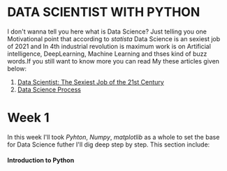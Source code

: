 # DATA SCIENTIST WITH PYTHON
I don't wanna tell you here what is Data Science? Just telling you one Motivational point that according to <em>statista</em> Data Science is an sexiest job of 2021 and In 4th industrial revolution is maximum work is on Artificial intelligence, DeepLearning, Machine Learning and thses kind of buzz words.If you still want to know more you can read My these articles given below:
 <ol>
 <li><a href= "https://qasim1020.medium.com/data-scientist-the-sexiest-job-of-the-21st-century-9b81b680d54a">Data Scientist: The Sexiest Job of the 21st Century</a></li>
 <li><a href= "https://qasim1020.medium.com/data-science-process-386cca0e70e">Data Science Process</a></li>  
 </ol>
 
# Week 1
In this week I'll took <em>Pyhton</em>, <em>Numpy</em>, <em>matplotlib</em> as a whole to set the base for Data Science futher I'll dig deep step by step. This section include:
 <h4>Introduction to Python</h4>
 <ol>

 </ol>
 
 <!--
   <h4>⚡️ PROJECTS</h4>
 <ul>
      <li><a href=""><strong>Investigating Netflix Movies and Guest Stars in The Office</strong></a></li>
      <li><a href="https://github.com/qasim1020/DataScientist_PortfolioProjects/blob/main/02%20Introduction%20to%20Data%20Science/Projects/Titanic/titanic%20dataset.ipynb"><strong>Titanic Data Analysis</strong></a></li>
  </ul>
  
# Week 2

 <h4>Data manipulation with Pandas</h4>
 <ol>
     <li><a href="https://github.com/qasim1020/DataScientist_PortfolioProjects/blob/main/03%20Data%20Manipulation%20with%20pandas/01%20pandas%20intro/pandas_class1.ipynb">Transforming Data</a></li>
     <li><a href="https://github.com/qasim1020/DataScientist_PortfolioProjects/blob/main/03%20Data%20Manipulation%20with%20pandas/01%20pandas%20intro/Pandas_class2.ipynb">Aggregating Data</a></li>
     <li><a href="https://github.com/qasim1020/DataScientist_PortfolioProjects/blob/main/03%20Data%20Manipulation%20with%20pandas/01%20pandas%20intro/pandas_class3.ipynb">Slicing & Indexing</a></li>
     <li><a href="https://github.com/qasim1020/DataScientist_PortfolioProjects/blob/main/03%20Data%20Manipulation%20with%20pandas/01%20pandas%20intro/pandas_class4.ipynb">Craeting & visualizing Data Frame</a></li>
 </ol> 
 <h4>Joining Data with Pandas</h4>
 <ol>
      <li><a href="https://github.com/qasim1020/DataScientist_PortfolioProjects/blob/main/03%20Data%20Manipulation%20with%20pandas/02%20joining%20data%20with%20pandas/join_pandas_class1.ipynb">Data Merging Basics</a></li>
      <li><a href="https://github.com/qasim1020/DataScientist_PortfolioProjects/blob/main/03%20Data%20Manipulation%20with%20pandas/02%20joining%20data%20with%20pandas/join_pandas_class2.ipynb">Merging Tables with different Join types</a></li>
      <li><a href="https://github.com/qasim1020/DataScientist_PortfolioProjects/blob/main/03%20Data%20Manipulation%20with%20pandas/02%20joining%20data%20with%20pandas/join_pandas_class3.ipynb">Advance merginng & concatination</a></li>
      <li><a href="https://github.com/qasim1020/DataScientist_PortfolioProjects/blob/main/03%20Data%20Manipulation%20with%20pandas/02%20joining%20data%20with%20pandas/join_pandas_class4.ipynb">Merging Ordered & Time-Series data</a></li>
  </ol>
  
  <h4>⚡️ PROJECTS</h4>
 <ul>
      <li><a href="https://github.com/qasim1020/DataScientist_PortfolioProjects/tree/main/03%20Data%20Manipulation%20with%20pandas/projects/Analyzing%20TV%20Data"><strong>Analyzing TV Data</strong></a></li>
      <li><a href="https://github.com/qasim1020/DataScientist_PortfolioProjects/tree/main/03%20Data%20Manipulation%20with%20pandas/projects/Exploring%20the%20Bitcoin%20Cryptocurrency%20Market"><strong>Exploring the Bitcoin Cryptocurrency Market</strong></a></li>
      <li><a href="https://github.com/qasim1020/DataScientist_PortfolioProjects/tree/main/03%20Data%20Manipulation%20with%20pandas/projects/Pakistan%20Temperature%20Analysis"><strong>Pakistan Temperature Analysis</strong></a></li>
      <li><a href="https://github.com/qasim1020/text_analysis"><strong>Data Extraction & Text Analysis</strong></a></li>
  </ul>
 
# Week 3
 <h4>Introduction to data visualization with Matplotlib</h4>
 <ol>
     <li><a href="https://github.com/qasim1020/DataScientist_PortfolioProjects/blob/main/04%20Introduction%20to%20Data%20Visualization%20with%20Matplotlib/calss2_plotting%20time%20series.ipynb">Introduction to matplotlib</a></li>
     <li><a href="https://github.com/qasim1020/DataScientist_PortfolioProjects/blob/main/04%20Introduction%20to%20Data%20Visualization%20with%20Matplotlib/calss2_plotting%20time%20series.ipynb">Ploting time-Series data</a></li>
     <li><a href="https://github.com/qasim1020/DataScientist_PortfolioProjects/blob/main/04%20Introduction%20to%20Data%20Visualization%20with%20Matplotlib/class3_quantitative%20comparisons.ipynb">Quantitative comparisons and statistical visualizations</a></li>
     <li><a href="https://github.com/qasim1020/DataScientist_PortfolioProjects/blob/main/04%20Introduction%20to%20Data%20Visualization%20with%20Matplotlib/class4_prepare%20for%20share.ipynb">Sharing visualizations with others</a></li>
 </ol> 
